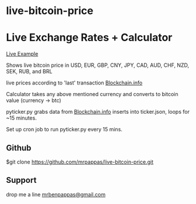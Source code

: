 # live-bitcoin-price
Live Exchange Rates + Calculator
========

[Live Example](http://mongr.co/live-btc-price/)

Shows live bitcoin price in USD, EUR, GBP, CNY, JPY, CAD, AUD, CHF, NZD, SEK, RUB, and BRL

live prices according to 'last' transaction [Blockchain.info](https://blockchain.info/api)

Calculator takes any above mentioned currency and converts to bitcoin value (currency -> btc)

pyticker.py grabs data from [Blockchain.info](https://blockchain.info/api) inserts into ticker.json, loops for ~15 minutes.  

Set up cron job to run pyticker.py every 15 mins.




Github
----------

$git clone https://github.com/mrpappas/live-bitcoin-price.git

Support
-------

drop me a line mrbenpappas@gmail.com

